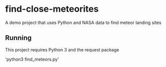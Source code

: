 # find-close-meteorites
A demo project that uses Python and NASA data to find meteor landing sites


## Running

This project requires Python 3 and the request package

'python3 find_meteors.py'
